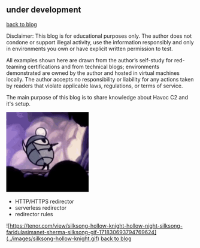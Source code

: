 ## under development
[back to blog](../blog.md)

Disclaimer: This blog is for educational purposes only. The author does not condone or support illegal activity, use the information responsibly and only in environments you own or have explicit written permission to test. 

All examples shown here are drawn from the author’s self-study for red-teaming certifications and from technical blogs; environments demonstrated are owned by the author and hosted in virtual machines locally. The author accepts no responsibility or liability for any actions taken by readers that violate applicable laws, regulations, or terms of service.

The main purpose of this blog is to share knowledge about Havoc C2 and it's setup.

![alt text](../images/hollow-knight-mine.gif)

* HTTP/HTTPS redirector
* serverless redirector
* redirector rules


![https://tenor.com/view/silksong-hollow-knight-hollow-night-silksong-faridulasimanet-sherma-silksong-gif-171830693794769624](../images/silksong-hollow-knight.gif)
[back to blog](../blog.md)